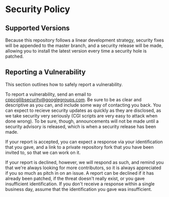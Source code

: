 # Security Policy

## Supported Versions

Because this repository follows a linear development strategy, security fixes will be appended to the master branch, and a security release will be made, allowing you to install the latest version every time a security hole is patched.

## Reporting a Vulnerability

This section outlines how to safely report a vulnerability.

To report a vulnerability, send an email to [cppcgilibsecurity@googlegroups.com](mailto:cppcgilibsecurity@googlegroups.com). Be sure to be as clear and descriptive as you can, and include some way of contacting you back. You can expect to recieve security updates as quickly as they are disclosed, as we take security very seriously (CGI scripts are very easy to attack when done wrong). To be sure, though, announcements will not be made until a security advisory is released, which is when a security release has been made.

If your report is accepted, you can expect a response via your identification that you gave, and a link to a private repository fork that you have been invited to, so that we can work on it.

If your report is declined, however, we will respond as such, and remind you that we're always looking for more contributors, so it is always appreciated if you so much as pitch in on an issue. A report can be declined if it has already been patched, if the threat doesn't really exist, or you gave insufficient identification. If you don't receive a response within a single business day, assume that the identification you gave was insufficient.
